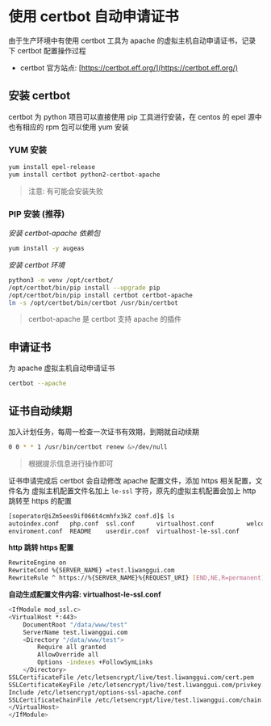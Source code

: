 # 使用 certbot 自动申请证书


由于生产环境中有使用 certbot 工具为 apache 的虚拟主机自动申请证书，记录下 certbot 配置操作过程

- certbot 官方站点: [https://certbot.eff.org/](https://certbot.eff.org/)

## 安装 certbot

certbot 为 python 项目可以直接使用 pip 工具进行安装，在 centos 的 epel 源中也有相应的 rpm 包可以使用 yum 安装

### YUM 安装

```bash
yum install epel-release
yum install certbot python2-certbot-apache
```

> 注意: 有可能会安装失败

### PIP 安装 (推荐)

*安装 certbot-apache 依赖包*

```bash
yum install -y augeas
```

*安装 certbot 环境*

```bash
python3 -m venv /opt/certbot/
/opt/certbot/bin/pip install --upgrade pip
/opt/certbot/bin/pip install certbot certbot-apache
ln -s /opt/certbot/bin/certbot /usr/bin/certbot
```

> certbot-apache 是 certbot 支持 apache 的插件

## 申请证书

为 apache 虚拟主机自动申请证书

```bash
certbot --apache
```

## 证书自动续期

加入计划任务，每周一检查一次证书有效期，到期就自动续期

```bash
0 0 * * 1 /usr/bin/certbot renew &>/dev/null
```

> 根据提示信息进行操作即可

证书申请完成后 certbot 会自动修改 apache 配置文件，添加 https 相关配置，文件名为 虚拟主机配置文件名加上 `le-ssl` 字符，原先的虚拟主机配置会加上 http 跳转至 https 的配置

```bash
[soperator@iZm5ees9if066t4cmhfx3kZ conf.d]$ ls
autoindex.conf   php.conf  ssl.conf      virtualhost.conf         welcome.conf
enviroment.conf  README    userdir.conf  virtualhost-le-ssl.conf  
```

**http 跳转 https 配置**

```bash
RewriteEngine on
RewriteCond %{SERVER_NAME} =test.liwanggui.com
RewriteRule ^ https://%{SERVER_NAME}%{REQUEST_URI} [END,NE,R=permanent]
```

**自动生成配置文件内容: virtualhost-le-ssl.conf**

```bash
<IfModule mod_ssl.c>
<VirtualHost *:443>
    DocumentRoot "/data/www/test"
    ServerName test.liwanggui.com
    <Directory "/data/www/test">
        Require all granted
        AllowOverride all
        Options -indexes +FollowSymLinks
    </Directory>
SSLCertificateFile /etc/letsencrypt/live/test.liwanggui.com/cert.pem
SSLCertificateKeyFile /etc/letsencrypt/live/test.liwanggui.com/privkey.pem
Include /etc/letsencrypt/options-ssl-apache.conf
SSLCertificateChainFile /etc/letsencrypt/live/test.liwanggui.com/chain.pem
</VirtualHost>
</IfModule>
```

